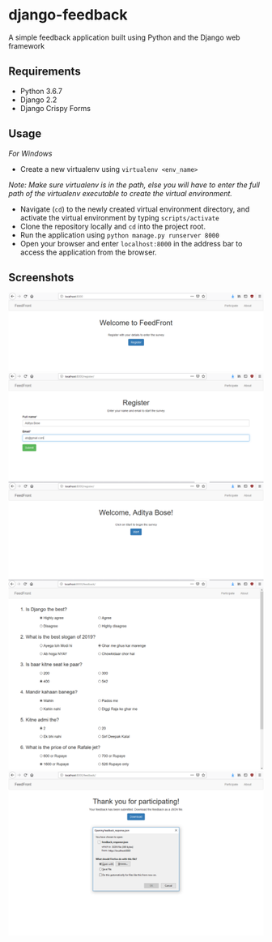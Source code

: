 # django-feedback
A simple feedback application built using Python and the Django web framework

## Requirements
- Python 3.6.7
- Django 2.2
- Django Crispy Forms

## Usage
_For Windows_
- Create a new virtualenv using `virtualenv <env_name>`

_Note: Make sure virtualenv is in the path, else you will have to enter the full path of the virtualenv executable to create the virtual environment._

- Navigate (`cd`) to the newly created virtual environment directory, and activate the virtual environment by typing `scripts/activate`
- Clone the repository locally and `cd` into the project root.
- Run the application using `python manage.py runserver 8000`
- Open your browser and enter `localhost:8000` in the address bar to access the application from the browser.

## Screenshots

![Home](https://raw.githubusercontent.com/adbose/django-feedback/assets/feedfront_home.PNG)
![Register](https://raw.githubusercontent.com/adbose/django-feedback/assets/feedfront_register.PNG)
![Start](https://raw.githubusercontent.com/adbose/django-feedback/assets/feedfront_start.PNG)
![Form](https://raw.githubusercontent.com/adbose/django-feedback/assets/feedfront_form.PNG)
![Download](https://raw.githubusercontent.com/adbose/django-feedback/assets/feedfront_download.PNG)